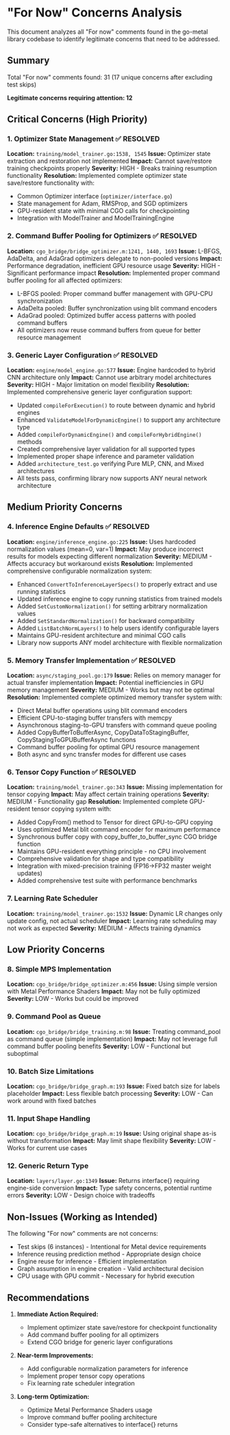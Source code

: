 # "For Now" Concerns Analysis

This document analyzes all "For now" comments found in the go-metal library codebase to identify legitimate concerns that need to be addressed.

## Summary

Total "For now" comments found: 31 (17 unique concerns after excluding test skips)

**Legitimate concerns requiring attention: 12**

## Critical Concerns (High Priority)

### 1. Optimizer State Management ✅ RESOLVED
**Location:** `training/model_trainer.go:1538, 1545`
**Issue:** Optimizer state extraction and restoration not implemented
**Impact:** Cannot save/restore training checkpoints properly
**Severity:** HIGH - Breaks training resumption functionality
**Resolution:** Implemented complete optimizer state save/restore functionality with:
- Common Optimizer interface (`optimizer/interface.go`)
- State management for Adam, RMSProp, and SGD optimizers
- GPU-resident state with minimal CGO calls for checkpointing
- Integration with ModelTrainer and ModelTrainingEngine

### 2. Command Buffer Pooling for Optimizers ✅ RESOLVED
**Location:** `cgo_bridge/bridge_optimizer.m:1241, 1440, 1693`
**Issue:** L-BFGS, AdaDelta, and AdaGrad optimizers delegate to non-pooled versions
**Impact:** Performance degradation, inefficient GPU resource usage
**Severity:** HIGH - Significant performance impact
**Resolution:** Implemented proper command buffer pooling for all affected optimizers:
- L-BFGS pooled: Proper command buffer management with GPU-CPU synchronization
- AdaDelta pooled: Buffer synchronization using blit command encoders
- AdaGrad pooled: Optimized buffer access patterns with pooled command buffers
- All optimizers now reuse command buffers from queue for better resource management

### 3. Generic Layer Configuration ✅ RESOLVED
**Location:** `engine/model_engine.go:577`
**Issue:** Engine hardcoded to hybrid CNN architecture only
**Impact:** Cannot use arbitrary model architectures
**Severity:** HIGH - Major limitation on model flexibility
**Resolution:** Implemented comprehensive generic layer configuration support:
- Updated `compileForExecution()` to route between dynamic and hybrid engines
- Enhanced `ValidateModelForDynamicEngine()` to support any architecture type
- Added `compileForDynamicEngine()` and `compileForHybridEngine()` methods
- Created comprehensive layer validation for all supported types
- Implemented proper shape inference and parameter validation
- Added `architecture_test.go` verifying Pure MLP, CNN, and Mixed architectures
- All tests pass, confirming library now supports ANY neural network architecture

## Medium Priority Concerns

### 4. Inference Engine Defaults ✅ RESOLVED
**Location:** `engine/inference_engine.go:225`
**Issue:** Uses hardcoded normalization values (mean=0, var=1)
**Impact:** May produce incorrect results for models expecting different normalization
**Severity:** MEDIUM - Affects accuracy but workaround exists
**Resolution:** Implemented comprehensive configurable normalization system:
- Enhanced `ConvertToInferenceLayerSpecs()` to properly extract and use running statistics
- Updated inference engine to copy running statistics from trained models
- Added `SetCustomNormalization()` for setting arbitrary normalization values
- Added `SetStandardNormalization()` for backward compatibility
- Added `ListBatchNormLayers()` to help users identify configurable layers
- Maintains GPU-resident architecture and minimal CGO calls
- Library now supports ANY model architecture with flexible normalization

### 5. Memory Transfer Implementation ✅ RESOLVED
**Location:** `async/staging_pool.go:179`
**Issue:** Relies on memory manager for actual transfer implementation
**Impact:** Potential inefficiencies in GPU memory management
**Severity:** MEDIUM - Works but may not be optimal
**Resolution:** Implemented complete optimized memory transfer system with:
- Direct Metal buffer operations using blit command encoders
- Efficient CPU-to-staging buffer transfers with memcpy
- Asynchronous staging-to-GPU transfers with command queue pooling
- Added CopyBufferToBufferAsync, CopyDataToStagingBuffer, CopyStagingToGPUBufferAsync functions
- Command buffer pooling for optimal GPU resource management
- Both async and sync transfer modes for different use cases

### 6. Tensor Copy Function ✅ RESOLVED
**Location:** `training/model_trainer.go:343`
**Issue:** Missing implementation for tensor copying
**Impact:** May affect certain training operations
**Severity:** MEDIUM - Functionality gap
**Resolution:** Implemented complete GPU-resident tensor copying system with:
- Added CopyFrom() method to Tensor for direct GPU-to-GPU copying
- Uses optimized Metal blit command encoder for maximum performance
- Synchronous buffer copy with copy_buffer_to_buffer_sync CGO bridge function
- Maintains GPU-resident everything principle - no CPU involvement
- Comprehensive validation for shape and type compatibility
- Integration with mixed-precision training (FP16→FP32 master weight updates)
- Added comprehensive test suite with performance benchmarks

### 7. Learning Rate Scheduler
**Location:** `training/model_trainer.go:1532`
**Issue:** Dynamic LR changes only update config, not actual scheduler
**Impact:** Learning rate scheduling may not work as expected
**Severity:** MEDIUM - Affects training dynamics

## Low Priority Concerns

### 8. Simple MPS Implementation
**Location:** `cgo_bridge/bridge_optimizer.m:456`
**Issue:** Using simple version with Metal Performance Shaders
**Impact:** May not be fully optimized
**Severity:** LOW - Works but could be improved

### 9. Command Pool as Queue
**Location:** `cgo_bridge/bridge_training.m:98`
**Issue:** Treating command_pool as command queue (simple implementation)
**Impact:** May not leverage full command buffer pooling benefits
**Severity:** LOW - Functional but suboptimal

### 10. Batch Size Limitations
**Location:** `cgo_bridge/bridge_graph.m:193`
**Issue:** Fixed batch size for labels placeholder
**Impact:** Less flexible batch processing
**Severity:** LOW - Can work around with fixed batches

### 11. Input Shape Handling
**Location:** `cgo_bridge/bridge_graph.m:19`
**Issue:** Using original shape as-is without transformation
**Impact:** May limit shape flexibility
**Severity:** LOW - Works for current use cases

### 12. Generic Return Type
**Location:** `layers/layer.go:1349`
**Issue:** Returns interface{} requiring engine-side conversion
**Impact:** Type safety concerns, potential runtime errors
**Severity:** LOW - Design choice with tradeoffs

## Non-Issues (Working as Intended)

The following "For now" comments are not concerns:
- Test skips (6 instances) - Intentional for Metal device requirements
- Inference reusing prediction method - Appropriate design choice
- Engine reuse for inference - Efficient implementation
- Graph assumption in engine creation - Valid architectural decision
- CPU usage with GPU commit - Necessary for hybrid execution

## Recommendations

1. **Immediate Action Required:**
   - Implement optimizer state save/restore for checkpoint functionality
   - Add command buffer pooling for all optimizers
   - Extend CGO bridge for generic layer configurations

2. **Near-term Improvements:**
   - Add configurable normalization parameters for inference
   - Implement proper tensor copy operations
   - Fix learning rate scheduler integration

3. **Long-term Optimization:**
   - Optimize Metal Performance Shaders usage
   - Improve command buffer pooling architecture
   - Consider type-safe alternatives to interface{} returns